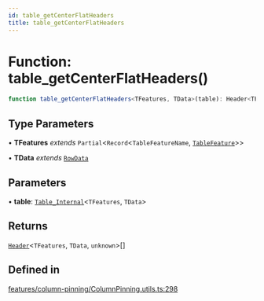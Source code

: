 ```yaml
---
id: table_getCenterFlatHeaders
title: table_getCenterFlatHeaders
---
```


# Function: table\_getCenterFlatHeaders()

```ts
function table_getCenterFlatHeaders<TFeatures, TData>(table): Header<TFeatures, TData, unknown>[]
```

## Type Parameters

• **TFeatures** *extends* `Partial`\<`Record`\<`TableFeatureName`, [`TableFeature`](../interfaces/tablefeature.md)\>\>

• **TData** *extends* [`RowData`](../type-aliases/rowdata.md)

## Parameters

• **table**: [`Table_Internal`](../type-aliases/table_internal.md)\<`TFeatures`, `TData`\>

## Returns

[`Header`](../type-aliases/header.md)\<`TFeatures`, `TData`, `unknown`\>[]

## Defined in

[features/column-pinning/ColumnPinning.utils.ts:298](https://github.com/TanStack/table/blob/main/packages/table-core/src/features/column-pinning/ColumnPinning.utils.ts#L298)
